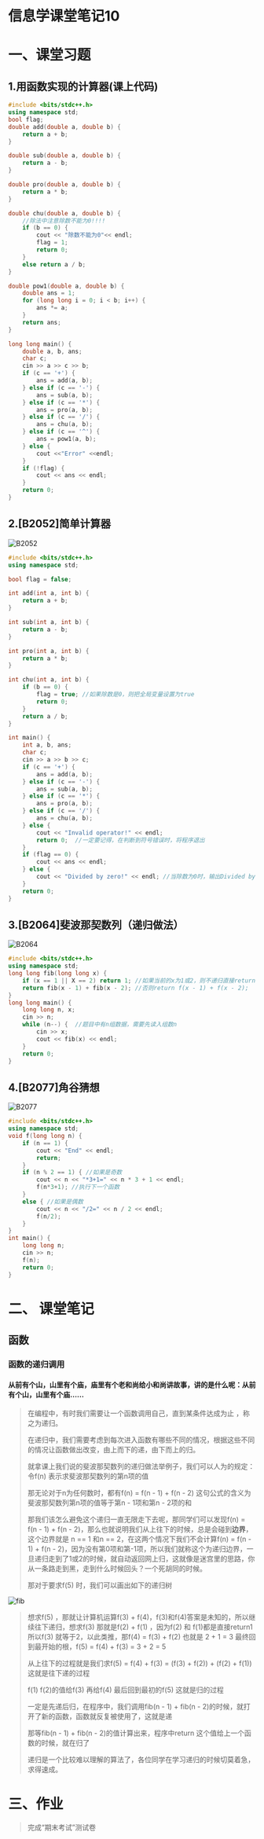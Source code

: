 # 信息学课堂笔记10

# 一、课堂习题

## 1.用函数实现的计算器(课上代码)

```cpp
#include <bits/stdc++.h>
using namespace std;
bool flag;
double add(double a, double b) {
	return a + b;
}

double sub(double a, double b) {
	return a - b;
}

double pro(double a, double b) {
	return a * b;
}

double chu(double a, double b) {
	//除法中注意除数不能为0!!!!
	if (b == 0) {
		cout << "除数不能为0"<< endl;
		flag = 1;
		return 0;
	} 
	else return a / b;
}

double pow1(double a, double b) {
	double ans = 1;
	for (long long i = 0; i < b; i++) {
		ans *= a;
	}
	return ans;
}

long long main() {
	double a, b, ans;
	char c;
	cin >> a >> c >> b;
	if (c == '+') {
		ans = add(a, b);
	} else if (c == '-') {
		ans = sub(a, b);
	} else if (c == '*') {
		ans = pro(a, b);
	} else if (c == '/') {
		ans = chu(a, b);
	} else if (c == '^') {
		ans = pow1(a, b);
	} else {
		cout <<"Error" <<endl;
	}
	if (!flag) {
		cout << ans << endl;
	}
	return 0;
}
```

## 2.[B2052]简单计算器

![B2052](C:\Users\96987\Desktop\B2052.png)

``` cpp
#include <bits/stdc++.h>
using namespace std;

bool flag = false;

int add(int a, int b) {
	return a + b;
}

int sub(int a, int b) {
	return a - b;
}

int pro(int a, int b) {
	return a * b;
}

int chu(int a, int b) {
	if (b == 0) {
		flag = true; //如果除数是0，则把全局变量设置为true
		return 0;
	}
	return a / b;
}

int main() {
	int a, b, ans;
	char c;
	cin >> a >> b >> c;
	if (c == '+') {
		ans = add(a, b);
	} else if (c == '-') {
		ans = sub(a, b);
	} else if (c == '*') {
		ans = pro(a, b);
	} else if (c == '/') {
		ans = chu(a, b);
	} else {
		cout << "Invalid operator!" << endl;
		return 0;  //一定要记得，在判断到符号错误时，将程序退出
	}
	if (flag == 0) {
		cout << ans << endl; 
	} else {
		cout << "Divided by zero!" << endl; //当除数为0时，输出Divided by zero！
	}
	return 0;
}
```

## 3.[B2064]斐波那契数列（递归做法）

![B2064](C:\Users\96987\Desktop\B2064.png)

```cpp
#include <bits/stdc++.h>
using namespace std;
long long fib(long long x) {
	if (x == 1 || X == 2) return 1; //如果当前的x为1或2，则不递归直接return
	return fib(x - 1) + fib(x - 2); //否则return f(x - 1) + f(x - 2);
}
long long main() {
	long long n, x;
	cin >> n;
	while (n--) {  //题目中有n组数据，需要先读入组数n
		cin >> x;
		cout << fib(x) << endl;
	}
	return 0;
}
```

## 4.[B2077]角谷猜想

![B2077](C:\Users\96987\Desktop\B2077.png)

``` cpp
#include <bits/stdc++.h>
using namespace std;
void f(long long n) {
	if (n == 1) {
		cout << "End" << endl;
		return;
	}
	if (n % 2 == 1) { //如果是奇数
		cout << n << "*3+1=" << n * 3 + 1 << endl;
		f(n*3+1); //执行下一个函数
	}
	else { //如果是偶数
		cout << n << "/2=" << n / 2 << endl;
		f(n/2);
	}
}
int main() {
	long long n;
	cin >> n;
	f(n);
	return 0;
}
```

# 二、 课堂笔记

## 函数

### 函数的递归调用

#### 从前有个山，山里有个庙，庙里有个老和尚给小和尚讲故事，讲的是什么呢：从前有个山，山里有个庙……

> 在编程中，有时我们需要让一个函数调用自己，直到某条件达成为止 ，称之为递归。
>
> 在递归中，我们需要考虑到每次进入函数有哪些不同的情况，根据这些不同的情况让函数做出改变，由上而下的递，由下而上的归。
>
> 就拿课上我们说的斐波那契数列的递归做法举例子，我们可以人为的规定：令f(n) 表示求斐波那契数列的第n项的值
>
> 那无论对于n为任何数时，都有f(n) = f(n - 1) + f(n - 2) 这句公式的含义为斐波那契数列第n项的值等于第n - 1项和第n - 2项的和
>
> 那我们该怎么避免这个递归一直无限走下去呢，那同学们可以发现f(n) = f(n - 1) + f(n - 2)，那么也就说明我们从上往下的时候，总是会碰到**边界**，这个边界就是 n == 1 和n == 2，在这两个情况下我们不会计算f(n) = f(n - 1) + f(n - 2)，因为没有第0项和第-1项，所以我们就称这个为递归边界，一旦递归走到了1或2的时候，就自动返回网上归，这就像是迷宫里的思路，你从一条路走到黑，走到什么时候回头？一个死胡同的时候。
>
> 
>
> 那对于要求f(5) 时，我们可以画出如下的递归树

![fib](C:\Users\96987\Desktop\fib.png)

> 想求f(5) ，那就让计算机运算f(3) + f(4)，f(3)和f(4)答案是未知的，所以继续往下递归，想求f(3) 那就是f(2) + f(1) ，因为f(2) 和 f(1)都是直接return1 所以f(3) 就等于2，以此类推，那f(4) = f(3) + f(2) 也就是 2 + 1 = 3 最终回到最开始的根，f(5) = f(4) + f(3) = 3  + 2 = 5
>
> 从上往下的过程就是我们求f(5) = f(4) + f(3) = (f(3) + f(2)) + (f(2) + f(1)) 这就是往下递的过程
>
> f(1) f(2)的值给f(3) 再给f(4) 最后回到最初的f(5) 这就是归的过程
>
> 一定是先递后归，在程序中，我们调用fib(n - 1) + fib(n - 2)的时候，就打开了新的函数，函数就反复被使用了，这就是递
>
> 那等fib(n - 1) + fib(n - 2)的值计算出来，程序中return 这个值给上一个函数的时候，就在归了
>
> 递归是一个比较难以理解的算法了，各位同学在学习递归的时候切莫着急，求得速成。

# 三、作业

> 完成“期末考试”测试卷